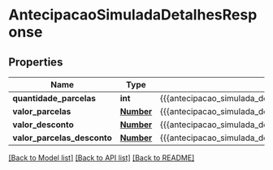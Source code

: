 # AntecipacaoSimuladaDetalhesResponse

## Properties
Name | Type | Description | Notes
------------ | ------------- | ------------- | -------------
**quantidade_parcelas** | **int** | {{{antecipacao_simulada_detalhes_response_quantidade_parcelas_value}}} | [optional] 
**valor_parcelas** | [**Number**](Number.md) | {{{antecipacao_simulada_detalhes_response_valor_parcelas_value}}} | [optional] 
**valor_desconto** | [**Number**](Number.md) | {{{antecipacao_simulada_detalhes_response_valor_desconto_value}}} | [optional] 
**valor_parcelas_desconto** | [**Number**](Number.md) | {{{antecipacao_simulada_detalhes_response_valor_parcelas_desconto_value}}} | [optional] 

[[Back to Model list]](../README.md#documentation-for-models) [[Back to API list]](../README.md#documentation-for-api-endpoints) [[Back to README]](../README.md)


